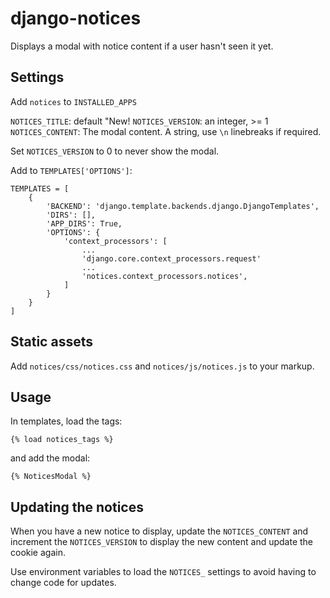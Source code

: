 # django-notices

Displays a modal with notice content if a user hasn't seen it yet.

## Settings

Add `notices` to `INSTALLED_APPS` 

`NOTICES_TITLE`: default "New!
`NOTICES_VERSION`: an integer, >= 1
`NOTICES_CONTENT`: The modal content. A string, use `\n` linebreaks if required.

Set `NOTICES_VERSION` to 0 to never show the modal.

Add to `TEMPLATES['OPTIONS']`:
```
TEMPLATES = [
    {
        'BACKEND': 'django.template.backends.django.DjangoTemplates',
        'DIRS': [],
        'APP_DIRS': True,
        'OPTIONS': {
            'context_processors': [
                ...
                'django.core.context_processors.request'
                ...
                'notices.context_processors.notices',
            ]
        }
    }
]
```             

## Static assets
Add `notices/css/notices.css` and `notices/js/notices.js` to your markup.

## Usage
In templates, load the tags:
```
{% load notices_tags %}
```

and add the modal:
```
{% NoticesModal %} 
```

## Updating the notices
When you have a new notice to display, update the `NOTICES_CONTENT` and increment the `NOTICES_VERSION` to display the new content and update the cookie again.

Use environment variables to load the `NOTICES_` settings to avoid having to change
code for updates.
